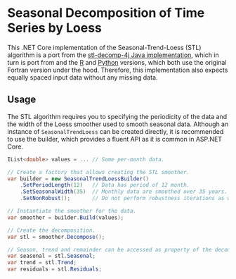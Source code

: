# Seasonal Decomposition of Time Series by Loess
This .NET Core implementation of the Seasonal-Trend-Loess (STL) algorithm is a port from the [stl-decomp-4j Java implementation](https://github.com/ServiceNow/stl-decomp-4j), which in turn is port from and the [R](https://stat.ethz.ch/R-manual/R-devel/library/stats/html/stl.html) and [Python](https://github.com/jcrotinger/pyloess) versions, which both use the original Fortran version under the hood.
Therefore, this implementation also expects equally spaced input data without any missing data.


## Usage
The STL algorithm requires you to specifying the periodicity of the data and the width of the Loess smoother used to smooth seasonal data. Although an instance of `SeasonalTrendLoess` can be created directly, it is recommended to use the builder, which provides a fluent API as it is common in ASP.NET Core.

```c#
IList<double> values = ... // Some per-month data.

// Create a factory that allows creating the STL smoother.
var builder = new SeasonalTrendLoessBuilder()
    .SetPeriodLength(12)   // Data has period of 12 month.
    .SetSeasonalWidth(35)  // Monthly data are smoothed over 35 years.
    .SetNonRobust();       // Do not perform robustness iterations as we do not expect outliers.

// Instantiate the smoother for the data.
var smoother = builder.Build(values);

// Create the decomposition.
var stl = smoother.Decompose();

// Season, trend and remainder can be accessed as property of the decomposition.
var seasonal = stl.Seasonal;
var trend = stl.Trend;
var residuals = stl.Residuals;
```
